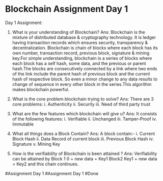 # Blockchain Assignment Day 1

Day 1 Assignment:

1. What is your understanding of Blockchain?
Ans: Blockchain is the mixture of distributed database & cryptography technology. It is ledger having transaction records which ensures security, transparency & decentralization. Blockchain is chain of blocks where each block has its own number, transaction record, previous block, signature & mining key.For simple understanding, blockchain is a series of blocks where each block has a self hash, some data, and the previous or parent hash.The blocks are consecutively connected by a link where two ends of the link include the parent hash of previous block and the current hash of respective block. So even a minor change to any data results to change of sequence in every other block in the series.This algorithm makes blockchain powerful.

2. What is the core problem blockchain trying to solve?
Ans: There are 3 core problems:
i. Authenticity
ii. Security
iii. Need of third party trust

3. What are the few features which blockchain will give u?
Ans: It consists of the following features:
i. Verifiable
ii. Unchanged
iii. Tamper-Proof
iv. Immutable

4. What all things does a Block Contain?
Ans: A block contain:-
i. Current Block Hash
ii. Data Record of current block
iii. Previous Block Hash
iv. Signature
v. Mining Key

5. How is the verifiability of Blockchain is been attained ?
Ans: Verifiability can be attained by
Block 1
0 + new data = Key1
Block2
Key1 + new data = Key2
and this chain continues.

#Assignment Day 1
#Assignment Day 1
#Done
